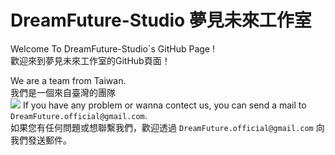 DreamFuture-Studio 夢見未來工作室  
===
Welcome To DreamFuture-Studio`s GitHub Page !  
歡迎來到夢見未來工作室的GitHub頁面！  
  
We are a team from Taiwan.  
我們是一個來自臺灣的團隊  
![](https://cdn.discordapp.com/attachments/962357633703116840/962358282570326116/twitter_header_photo_2.png)
If you have any problem or wanna contect us, you can send a mail to `DreamFuture.official@gmail.com`.  
如果您有任何問題或想聯繫我們，歡迎透過 `DreamFuture.official@gmail.com` 向我們發送郵件。  
